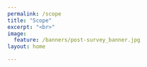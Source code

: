 ```yaml
---
permalink: /scope
title: "Scope"
excerpt: "<br>"
image:
  feature: /banners/post-survey_banner.jpg
layout: home

---
```

